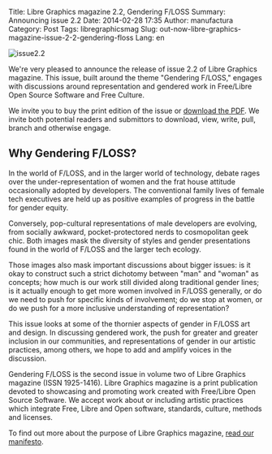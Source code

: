 Title: Libre Graphics magazine 2.2, Gendering F/LOSS
Summary: Announcing issue 2.2
Date: 2014-02-28 17:35
Author: manufactura
Category: Post
Tags: libregraphicsmag
Slug: out-now-libre-graphics-magazine-issue-2-2-gendering-floss
Lang: en

![issue2.2]({filename}/media/issue2.2.jpg)

We're very pleased to announce the release of issue 2.2 of Libre
Graphics magazine. This issue, built around the theme "Gendering
F/LOSS," engages with discussions around representation and gendered
work in Free/Libre Open Source Software and Free Culture.

We invite you to buy the print edition of the issue or [download the
PDF](http://libregraphicsmag.com/ "Issues"). We invite both potential
readers and submittors to download, view, write, pull, branch and
otherwise engage.

Why Gendering F/LOSS?
---------------------

In the world of F/LOSS, and in the larger world of technology, debate
rages over the under-representation of women and the frat house attitude
occasionally adopted by developers. The conventional family lives of
female tech executives are held up as positive examples of progress in
the battle for gender equity.

Conversely, pop-cultural representations of male developers are
evolving, from socially awkward, pocket-protectored nerds to
cosmopolitan geek chic. Both images mask the diversity of styles and
gender presentations found in the world of F/LOSS and the larger tech
ecology.

Those images also mask important discussions about bigger issues: is it
okay to construct such a strict dichotomy between "man" and "woman" as
concepts; how much is our work still divided along traditional gender
lines; is it actually enough to get more women involved in F/LOSS
generally, or do we need to push for specific kinds of involvement; do
we stop at women, or do we push for a more inclusive understanding of
representation?

This issue looks at some of the thornier aspects of gender in F/LOSS art
and design. In discussing gendered work, the push for greater and
greater inclusion in our communities, and representations of gender in
our artistic practices, among others, we hope to add and amplify voices
in the discussion.

Gendering F/LOSS is the second issue in volume two of Libre Graphics
magazine (ISSN 1925-1416). Libre Graphics magazine is a print
publication devoted to showcasing and promoting work created with
Free/Libre Open Source Software. We accept work about or including
artistic practices which integrate Free, Libre and Open software,
standards, culture, methods and licenses.

To find out more about the purpose of Libre Graphics magazine, [read our
manifesto](http://libregraphicsmag.com/manifesto/ "Manifesto").

